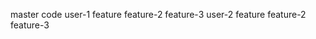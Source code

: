 master code
    user-1
        feature
        feature-2
        feature-3
    user-2
        feature
        feature-2        
        feature-3